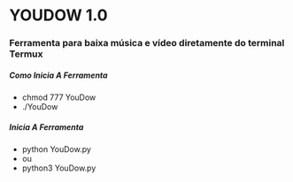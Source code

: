 # YOUDOW 1.0

### Ferramenta para baixa música e vídeo diretamente do terminal Termux

##### Como Inicia A Ferramenta 

* chmod 777 YouDow
* ./YouDow

##### Inicia A Ferramenta

* python YouDow.py
* ou
* python3 YouDow.py
